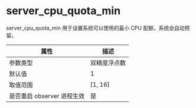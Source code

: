 server_cpu_quota_min 
=========================================

server_cpu_quota_min 用于设置系统可以使用的最小 CPU 配额，系统会自动预留。

|      **属性**      |  **描述**   |
|------------------|-----------|
| 参数类型             | 双精度浮点数    |
| 默认值               | 1              |
| 取值范围             | \[1, 16\]       |
| 是否重启 observer 进程生效 | 是             |
